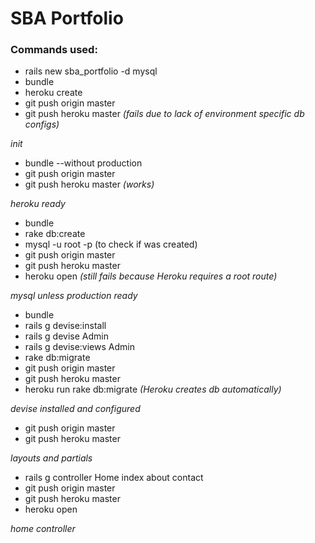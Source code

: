 # SBA Portfolio


### Commands used:

- rails new sba_portfolio -d mysql
- bundle
- heroku create
- git push origin master
- git push heroku master *(fails due to lack of environment specific db configs)*

*init*

- bundle --without production
- git push origin master
- git push heroku master *(works)*

*heroku ready*

- bundle
- rake db:create
- mysql -u root -p (to check if was created)
- git push origin master
- git push heroku master
- heroku open *(still fails because Heroku requires a root route)*

*mysql unless production ready*

- bundle
- rails g devise:install
- rails g devise Admin
- rails g devise:views Admin
- rake db:migrate
- git push origin master
- git push heroku master
- heroku run rake db:migrate *(Heroku creates db automatically)*

*devise installed and configured*

- git push origin master
- git push heroku master

*layouts and partials*

- rails g controller Home index about contact
- git push origin master
- git push heroku master
- heroku open

*home controller*
